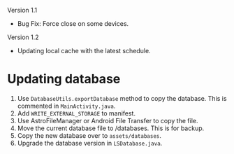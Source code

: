 
Version 1.1
- Bug Fix: Force close on some devices.

Version 1.2
- Updating local cache with the latest schedule.

Updating database
=================

1. Use `DatabaseUtils.exportDatabase` method to copy the database. This is commented in `MainActivity.java`.
2. Add `WRITE_EXTERNAL_STORAGE` to manifest.
3. Use AstroFileManager or Android File Transfer to copy the file.
4. Move the current database file to /databases. This is for backup.
5. Copy the new database over to `assets/databases`.
6. Upgrade the database version in `LSDatabase.java`.